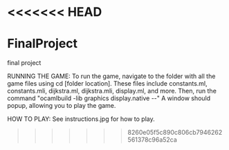 <<<<<<< HEAD
=======
# FinalProject
final project

RUNNING THE GAME:
To run the game, navigate to the folder with all the game files using cd [folder location].
These files include constants.ml, constants.mli, dijkstra.ml, dijkstra.mli, display.ml,
and more.
Then, run the command "ocamlbuild -lib graphics display.native --"
A window should popup, allowing you to play the game.


HOW TO PLAY:
See instructions.jpg for how to play.
>>>>>>> 8260e05f5c890c806cb7946262561378c96a52ca
